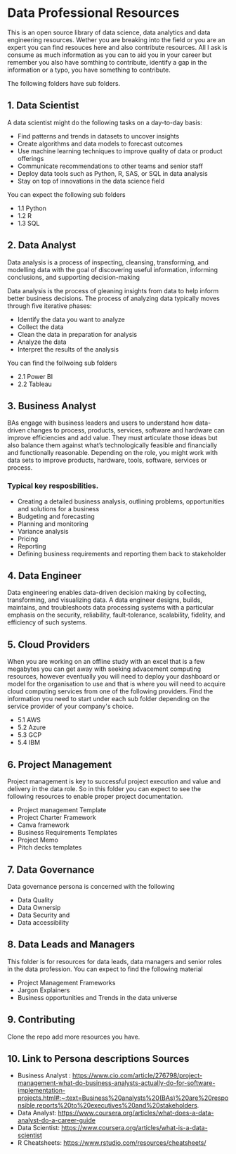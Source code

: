 # Data Professional Resources

This is an open source library of data science, data analytics and data engineering resources. Wether you are breaking into the field or you are an expert you can find resouces here and also contribute resources. All I ask is consume as much information as you can to aid you in your career but remember you also have somthing to contribute, identify a gap in the information or a typo, you have something to contribute. 

The following folders have sub folders.


## 1. Data Scientist

A data scientist might do the following tasks on a day-to-day basis:

* Find patterns and trends in datasets to uncover insights
* Create algorithms and data models to forecast outcomes
* Use machine learning techniques to improve quality of data or product offerings
* Communicate recommendations to other teams and senior staff
* Deploy data tools such as Python, R, SAS, or SQL in data analysis
* Stay on top of innovations in the data science field

You can expect the following sub folders

 * 1.1 Python
 * 1.2 R
 * 1.3 SQL
 
## 2. Data Analyst

Data analysis is a process of inspecting, cleansing, transforming, and modelling data with the goal of discovering useful information, informing conclusions, and supporting decision-making


Data analysis is the process of gleaning insights from data to help inform better business decisions. The process of analyzing data typically moves through five iterative phases:

* Identify the data you want to analyze
* Collect the data
* Clean the data in preparation for analysis
* Analyze the data
* Interpret the results of the analysis

You can find the follwoing sub folders

* 2.1 Power BI
* 2.2 Tableau

## 3. Business Analyst

BAs engage with business leaders and users to understand how data-driven changes to process, products, services, software and hardware can improve efficiencies and add value. They must articulate those ideas but also balance them against what’s technologically feasible and financially and functionally reasonable. Depending on the role, you might work with data sets to improve products, hardware, tools, software, services or process.

### Typical key resposbilities. 

* Creating a detailed business analysis, outlining problems, opportunities and solutions for a business
* Budgeting and forecasting
* Planning and monitoring
* Variance analysis
* Pricing
* Reporting
* Defining business requirements and reporting them back to stakeholder

## 4. Data Engineer

Data engineering enables data-driven decision making by
collecting, transforming, and visualizing data. A data
engineer designs, builds, maintains, and troubleshoots
data processing systems with a particular emphasis on the
security, reliability, fault-tolerance, scalability, fidelity,
and efficiency of such systems.

## 5. Cloud Providers

When you are working on an offline study with an excel that is a few megabytes you can get away with seeking advacement computing resources, however eventually you will need to deploy your dashboard or model for the organisation to use and that is where you will need to acquire cloud computing services from one of the following providers. Find the information you need to start under each sub folder depending on the service provider of your company's choice. 


* 5.1 AWS
* 5.2 Azure
* 5.3 GCP
* 5.4 IBM

## 6. Project Management

Project management is key to successful project execution and value and delivery in the data role. So in this folder you can expect to see the following resources to enable proper project documentation. 

* Project management Template
* Project Charter Framework
* Canva framework
* Business Requirements Templates
* Project Memo
* Pitch decks templates

## 7. Data Governance

Data governance persona is concerned with the following

* Data Quality
* Data Ownersip
* Data Security and
* Data accessibility 


## 8. Data Leads and Managers

This folder is for resources for data leads, data managers and senior roles in the data profession. 
You can expect to find the following material

* Project Management Frameworks
* Jargon Explainers
* Business opportunities and Trends in the data universe

## 9. Contributing

Clone the repo add more resources you have.

## 10. Link to Persona descriptions Sources

* Business Analyst : https://www.cio.com/article/276798/project-management-what-do-business-analysts-actually-do-for-software-implementation-projects.html#:~:text=Business%20analysts%20(BAs)%20are%20responsible,reports%20to%20executives%20and%20stakeholders.
* Data Analyst: https://www.coursera.org/articles/what-does-a-data-analyst-do-a-career-guide
* Data Scientist: https://www.coursera.org/articles/what-is-a-data-scientist
* R Cheatsheets: https://www.rstudio.com/resources/cheatsheets/
